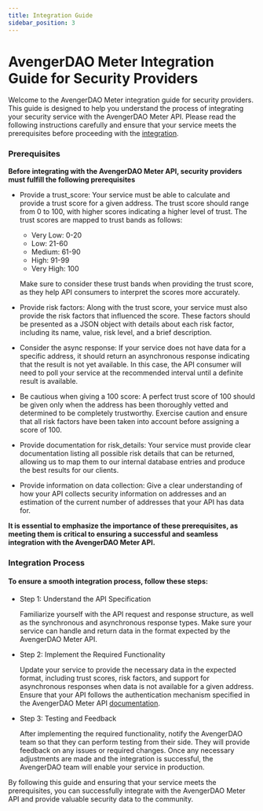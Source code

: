 ```yaml
---
title: Integration Guide
sidebar_position: 3
---
```


# AvengerDAO Meter Integration Guide for Security Providers

Welcome to the AvengerDAO Meter integration guide for security providers. This guide is designed to help you understand the process of integrating your security service with the AvengerDAO Meter API. Please read the following instructions carefully and ensure that your service meets the prerequisites before proceeding with the [integration](endpoints.md).

### Prerequisites

**Before integrating with the AvengerDAO Meter API, security providers must fulfill the following prerequisites**

- Provide a trust_score: Your service must be able to calculate and provide a trust score for a given address. The trust score should range from 0 to 100, with higher scores indicating a higher level of trust. The trust scores are mapped to trust bands as follows:

  - Very Low: 0-20
  - Low: 21-60
  - Medium: 61-90
  - High: 91-99
  - Very High: 100

  Make sure to consider these trust bands when providing the trust score, as they help API consumers to interpret the scores more accurately.

- Provide risk factors: Along with the trust score, your service must also provide the risk factors that influenced the score. These factors should be presented as a JSON object with details about each risk factor, including its name, value, risk level, and a brief description.

- Consider the async response: If your service does not have data for a specific address, it should return an asynchronous response indicating that the result is not yet available. In this case, the API consumer will need to poll your service at the recommended interval until a definite result is available.

- Be cautious when giving a 100 score: A perfect trust score of 100 should be given only when the address has been thoroughly vetted and determined to be completely trustworthy. Exercise caution and ensure that all risk factors have been taken into account before assigning a score of 100.

- Provide documentation for risk_details: Your service must provide clear documentation listing all possible risk details that can be returned, allowing us to map them to our internal database entries and produce the best results for our clients.

- Provide information on data collection: Give a clear understanding of how your API collects security information on addresses and an estimation of the current number of addresses that your API has data for.

**It is essential to emphasize the importance of these prerequisites, as meeting them is critical to ensuring a successful and seamless integration with the AvengerDAO Meter API.**

### Integration Process

#### To ensure a smooth integration process, follow these steps:

- Step 1: Understand the API Specification

  Familiarize yourself with the API request and response structure, as well as the synchronous and asynchronous response types. Make sure your service can handle and return data in the format expected by the AvengerDAO Meter API.

- Step 2: Implement the Required Functionality

  Update your service to provide the necessary data in the expected format, including trust scores, risk factors, and support for asynchronous responses when data is not available for a given address. Ensure that your API follows the authentication mechanism specified in the AvengerDAO Meter API [documentation](../cunsumer-api/authorization.md).

- Step 3: Testing and Feedback

  After implementing the required functionality, notify the AvengerDAO team so that they can perform testing from their side. They will provide feedback on any issues or required changes. Once any necessary adjustments are made and the integration is successful, the AvengerDAO team will enable your service in production.

By following this guide and ensuring that your service meets the prerequisites, you can successfully integrate with the AvengerDAO Meter API and provide valuable security data to the community.